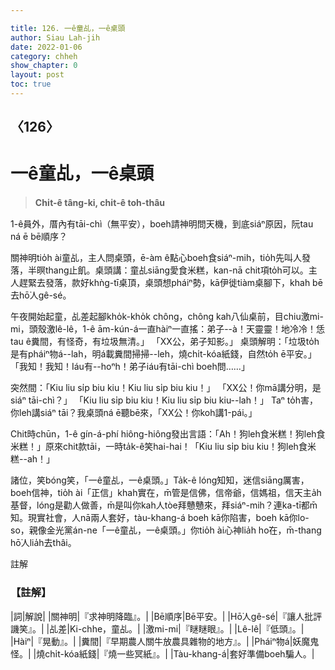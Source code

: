 ```yaml
---

title: 126. 一ê童乩，一ê桌頭
author: Siau Lah-jih
date: 2022-01-06
category: chheh
show_chapter: 0
layout: post
toc: true
---
```

  
## 〈126〉
# 一ê童乩，一ê桌頭
>**Chi̍t-ê tâng-ki, chi̍t-ê toh-thâu**

1-ê員外，厝內有tāi-chì（無平安），boeh請神明問天機，到底siáⁿ原因，阮tau ná ē bē順序？

關神明tio̍h ài童乩，主人問桌頭，ē-àm ê點心boeh食siáⁿ-mih，tio̍h先叫人發落，半暝thang止飢。桌頭講：童乩siāng愛食米糕，kan-nā chit項to̍h可以。主人趕緊去發落，款好khǹg-tī桌頂，桌頭想pháiⁿ勢，kā伊徙tiàm桌腳下，khah bē去hō͘人gê-sé。

午夜開始起童，乩差起腳kho̍k-kho̍k chông，chông kah八仙桌前，目chiu激mi-mi，頭殼激lê-lê，1-ê ām-kún-á一直hàiⁿ一直搖：弟子--à！天靈靈！地冷冷！恁tau ê糞間，有怪奇，有垃圾無清。」
「XX公，弟子知影。」
桌頭解明：「垃圾to̍h是有pháiⁿ物á--lah，明á載糞間掃掃--leh，燒chi̍t-kóa紙錢，自然to̍h ē平安。」
「我知！我知！Iáu有--hoⁿh！弟子iáu有tāi-chì boeh問……」

突然間：「Kiu liu si̍p biu kiu！Kiu liu si̍p biu kiu！」
「XX公！你mā講分明，是siáⁿ tāi-chì？」
「Kiu liu si̍p biu kiu！Kiu liu si̍p biu kiu--lah！」
Taⁿ to̍h害，你leh講siáⁿ tāi？我桌頭ná ē聽bē來，「XX公！你koh講1-pái。」

Chit時chūn，1-ê gín-á-phí hiông-hiông發出言語：「Ah！狗leh食米糕！狗leh食米糕！」原來chit款tāi，一時ta̍k-ê笑hai-hai！「Kiu liu si̍p biu kiu！狗leh食米糕--ah！」 

諸位，笑bóng笑，「一ê童乩，一ê桌頭。」Ta̍k-ê lóng知知，迷信siāng厲害，boeh信神，tio̍h ài「正信」khah實在，m̄管是信佛，信帝爺，信媽祖，信天主a̍h基督，lóng是勸人做善，m̄是叫你kah人tòe拜戇戇來，拜siáⁿ-mih？連ka-tī都m̄知。現實社會，人nā兩人套好，tàu-khang-á boeh kā你陷害，boeh kā你lo-so，親像金光黨án-ne「一ê童乩，一ê桌頭。」你tio̍h ài心神lia̍h ho͘在，m̄-thang hō͘人lia̍h去thâi。


註解

### 【註解】

|詞|解說|
|關神明|『求神明降臨』。|
|Bē順序|Bē平安。|
|Hō͘人gê-sé|『讓人批評譏笑』。|
|乩差|Ki-chhe，童乩。|
|激mi-mi|『瞇瞇眼』。|
|Lê-lê|『低頭』。|
|Hàiⁿ|『晃動』。|
|糞間|『早期農人關牛放農具雜物的地方』。|
|Pháiⁿ物á|妖魔鬼怪。|
|燒chi̍t-kóa紙錢|『燒一些冥紙』。|
|Tàu-khang-á|套好準備boeh騙人。|
